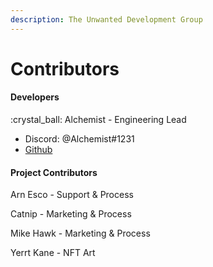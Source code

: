 ```yaml
---
description: The Unwanted Development Group
---
```


# Contributors

#### Developers

:crystal\_ball: Alchemist - Engineering Lead

* Discord: @Alchemist#1231
* [Github](https://github.com/DrMaxis)



#### Project Contributors

Arn Esco - Support & Process

Catnip - Marketing & Process

Mike Hawk - Marketing & Process

Yerrt Kane - NFT Art





